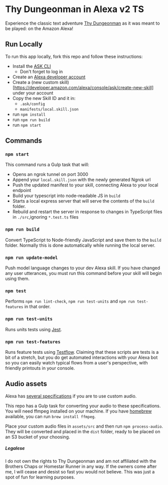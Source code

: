 # Thy Dungeonman in Alexa v2 TS

Experience the classic text adventure [Thy Dungeonman](http://homestarrunner.com/dungeonman.html) as it was meant to be played: on the Amazon Alexa!

## Run Locally

To run this app locally, fork this repo and follow these instructions:

* Install the [ASK CLI](https://developer.amazon.com/docs/smapi/quick-start-alexa-skills-kit-command-line-interface.html)
    * Don't forget to log in
* Create an [Alexa developer account](https://developer.amazon.com)
* Create a (new custom skill)[https://developer.amazon.com/alexa/console/ask/create-new-skill] under your account
* Copy the new Skill ID and it in:
    * `.ask/config`
    * `manifests/local.skill.json`
* run `npm install`
* run `npm run build`
* run `npm start`

## Commands

### `npm start`

This command runs a Gulp task that will:

* Opens an ngrok tunnel on port 3000
* Append your `local.skill.json` with the newly generated Ngrok url
* Push the updated manifest to your skill, connecting Alexa to your local endpoint
* Build your typescript into node-readable JS in `build`
* Starts a local express server that will serve the contents of the `build` folder.
* Rebuild and restart the server in response to changes in TypeScript files in `./src`,ignoring `*.test.ts` files

### `npm run build`

Convert TypeScript to Node-friendly JavaScript and save them to the `build` folder. Normally this is done automatically while running the local server.

### `npm run update-model`

Push model language changes to your dev Alexa skill. If you have changed any user utterances, you must run this command before your skill will begin using them.

### `npm test`

Performs `npm run lint-check`, `npm run test-units` and `npm run test-features` in that order.

### `npm run test-units`

Runs units tests using [Jest](https://jestjs.io/).

### `npm run test-features`

Runs feature tests using [Testflow](https://developer.amazon.com/blogs/alexa/post/35eb8ae8-2cd8-4de7-86c5-97a1abc239b9/testflow-simulate-conversations-with-your-alexa-skill-code-to-ease-debugging). Claiming that these scripts are tests is a bit of a stretch, but you do get automated interactions with your Alexa bot so you can easily watch typical flows from a user's perspective, with friendly printouts in your console.

## Audio assets

Alexa has [several specifications](https://developer.amazon.com/docs/custom-skills/speech-synthesis-markup-language-ssml-reference.html#audio) if you are to use custom audio.

This repo has a Gulp task for converting your audio to these specifications. You will need ffmpeg installed on your machine. If you have [homebrew](https://brew.sh/) available, you can run `brew install ffmpeg`.

Place your custom audio files in `assets/src` and then run `npm process-audio`. They will be converted and placed in the `dist` folder, ready to be placed on an S3 bucket of your choosing.


##### Legalese

I do not own the rights to Thy Dungeonman and am not affiliated with the Brothers Chaps or Homestar Runner in any way. If the owners come after me, I will cease and desist so fast you would not believe. This was just a spot of fun for learning purposes.
